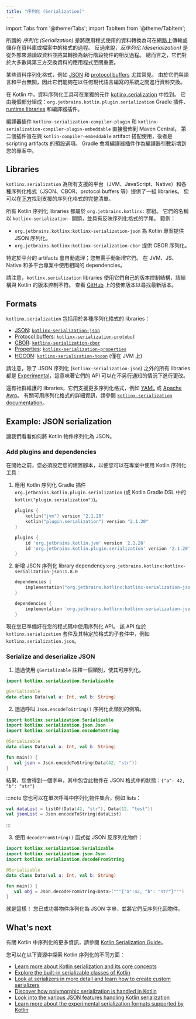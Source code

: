```yaml
---
title: "序列化 (Serialization)"
---
```

import Tabs from '@theme/Tabs';
import TabItem from '@theme/TabItem';

所謂的 *序列化 (Serialization)* 是將應用程式使用的資料轉換為可在網路上傳輸或儲存在資料庫或檔案中的格式的過程。 反過來說，*反序列化 (deserialization)* 是從外部來源讀取資料並將其轉換為執行階段物件的相反過程。 總而言之，它們對於大多數與第三方交換資料的應用程式至關重要。

某些資料序列化格式，例如 [JSON](https://www.json.org/json-en.html) 和 [protocol buffers](https://developers.google.com/protocol-buffers) 尤其常見。 由於它們與語言和平台無關，因此它們能夠在以任何現代語言編寫的系統之間進行資料交換。

在 Kotlin 中，資料序列化工具可在單獨的元件 [kotlinx.serialization](https://github.com/Kotlin/kotlinx.serialization) 中找到。
它由幾個部分組成：`org.jetbrains.kotlin.plugin.serialization` Gradle 插件、[runtime libraries](#libraries) 和編譯器插件。

編譯器插件 `kotlinx-serialization-compiler-plugin` 和 `kotlinx-serialization-compiler-plugin-embeddable` 直接發佈到 Maven Central。 第二個插件旨在與 `kotlin-compiler-embeddable` artifact 搭配使用，後者是 scripting artifacts 的預設選項。 Gradle 會將編譯器插件作為編譯器引數新增到您的專案中。

## Libraries

`kotlinx.serialization` 為所有支援的平台（JVM、JavaScript、Native）和各種序列化格式（JSON、CBOR、protocol buffers 等）提供了一組 libraries。 您可以在[下方](#formats)找到支援的序列化格式的完整清單。

所有 Kotlin 序列化 libraries 都屬於 `org.jetbrains.kotlinx:` 群組。 它們的名稱以 `kotlinx-serialization-` 開頭，並具有反映序列化格式的字尾。 範例：
* `org.jetbrains.kotlinx:kotlinx-serialization-json` 為 Kotlin 專案提供 JSON 序列化。
* `org.jetbrains.kotlinx:kotlinx-serialization-cbor` 提供 CBOR 序列化。

特定於平台的 artifacts 會自動處理；您無需手動新增它們。 在 JVM、JS、Native 和多平台專案中使用相同的 dependencies。

請注意，`kotlinx.serialization` libraries 使用它們自己的版本控制結構，該結構與 Kotlin 的版本控制不符。 查看 [GitHub](https://github.com/Kotlin/kotlinx.serialization/releases) 上的發佈版本以尋找最新版本。

## Formats

`kotlinx.serialization` 包括用於各種序列化格式的 libraries：

* [JSON](https://www.json.org/): [`kotlinx-serialization-json`](https://github.com/Kotlin/kotlinx.serialization/blob/master/formats/README#json)
* [Protocol buffers](https://developers.google.com/protocol-buffers): [`kotlinx-serialization-protobuf`](https://github.com/Kotlin/kotlinx.serialization/blob/master/formats/README#protobuf)
* [CBOR](https://cbor.io/): [`kotlinx-serialization-cbor`](https://github.com/Kotlin/kotlinx.serialization/blob/master/formats/README#cbor)
* [Properties](https://en.wikipedia.org/wiki/.properties): [`kotlinx-serialization-properties`](https://github.com/Kotlin/kotlinx.serialization/blob/master/formats/README#properties)
* [HOCON](https://github.com/lightbend/config/blob/master/HOCON): [`kotlinx-serialization-hocon`](https://github.com/Kotlin/kotlinx.serialization/blob/master/formats/README#hocon) (僅在 JVM 上)

請注意，除了 JSON 序列化 (`kotlinx-serialization-json`) 之外的所有 libraries 都是 [Experimental](components-stability)，這意味著它們的 API 可以在不另行通知的情況下進行更改。

還有社群維護的 libraries，它們支援更多序列化格式，例如 [YAML](https://yaml.org/) 或 [Apache Avro](https://avro.apache.org/)。 有關可用序列化格式的詳細資訊，請參閱 [`kotlinx.serialization` documentation](https://github.com/Kotlin/kotlinx.serialization/blob/master/formats/README)。

## Example: JSON serialization

讓我們看看如何將 Kotlin 物件序列化為 JSON。

### Add plugins and dependencies

在開始之前，您必須設定您的建置腳本，以便您可以在專案中使用 Kotlin 序列化工具：

1. 應用 Kotlin 序列化 Gradle 插件 `org.jetbrains.kotlin.plugin.serialization` (或 Kotlin Gradle DSL 中的 `kotlin("plugin.serialization")`)。

    <Tabs groupId="build-script">
    <TabItem value="kotlin" label="Kotlin" default>

    ```kotlin
    plugins {
        kotlin("jvm") version "2.1.20"
        kotlin("plugin.serialization") version "2.1.20"
    }
    ```

    </TabItem>
    <TabItem value="groovy" label="Groovy" default>

    ```groovy
    plugins {
        id 'org.jetbrains.kotlin.jvm' version '2.1.20'
        id 'org.jetbrains.kotlin.plugin.serialization' version '2.1.20'  
    }
    ```

    </TabItem>
    </Tabs>

2. 新增 JSON 序列化 library dependency:`org.jetbrains.kotlinx:kotlinx-serialization-json:1.8.0`

    <Tabs groupId="build-script">
    <TabItem value="kotlin" label="Kotlin" default>

    ```kotlin
    dependencies {
        implementation("org.jetbrains.kotlinx:kotlinx-serialization-json:1.8.0")
    } 
    ```

    </TabItem>
    <TabItem value="groovy" label="Groovy" default>

    ```groovy
    dependencies {
        implementation 'org.jetbrains.kotlinx:kotlinx-serialization-json:1.8.0'
    } 
    ```

    </TabItem>
    </Tabs>

現在您已準備好在您的程式碼中使用序列化 API。 該 API 位於 `kotlinx.serialization` 套件及其特定於格式的子套件中，例如 `kotlinx.serialization.json`。

### Serialize and deserialize JSON

1. 透過使用 `@Serializable` 註釋一個類別，使其可序列化。

```kotlin
import kotlinx.serialization.Serializable

@Serializable
data class Data(val a: Int, val b: String)
```

2. 透過呼叫 `Json.encodeToString()` 序列化此類別的例項。

```kotlin
import kotlinx.serialization.Serializable
import kotlinx.serialization.json.Json
import kotlinx.serialization.encodeToString

@Serializable
data class Data(val a: Int, val b: String)

fun main() {
   val json = Json.encodeToString(Data(42, "str"))
}
```

結果，您會得到一個字串，其中包含此物件在 JSON 格式中的狀態：`{"a": 42, "b": "str"}`

:::note
您也可以在單次呼叫中序列化物件集合，例如 lists：

```kotlin
val dataList = listOf(Data(42, "str"), Data(12, "test"))
val jsonList = Json.encodeToString(dataList)
```

:::

3. 使用 `decodeFromString()` 函式從 JSON 反序列化物件：

```kotlin
import kotlinx.serialization.Serializable
import kotlinx.serialization.json.Json
import kotlinx.serialization.decodeFromString

@Serializable
data class Data(val a: Int, val b: String)

fun main() {
   val obj = Json.decodeFromString<Data>("""{"a":42, "b": "str"}""")
}
```

就是這樣！ 您已成功將物件序列化為 JSON 字串，並將它們反序列化回物件。

## What's next

有關 Kotlin 中序列化的更多資訊，請參閱 [Kotlin Serialization Guide](https://github.com/Kotlin/kotlinx.serialization/blob/master/docs/serialization-guide)。

您可以在以下資源中探索 Kotlin 序列化的不同方面：

* [Learn more about Kotlin serialization and its core concepts](https://github.com/Kotlin/kotlinx.serialization/blob/master/docs/basic-serialization)
* [Explore the built-in serializable classes of Kotlin](https://github.com/Kotlin/kotlinx.serialization/blob/master/docs/builtin-classes)
* [Look at serializers in more detail and learn how to create custom serializers](https://github.com/Kotlin/kotlinx.serialization/blob/master/docs/serializers)
* [Discover how polymorphic serialization is handled in Kotlin](https://github.com/Kotlin/kotlinx.serialization/blob/master/docs/polymorphism#open-polymorphism)
* [Look into the various JSON features handling Kotlin serialization](https://github.com/Kotlin/kotlinx.serialization/blob/master/docs/json#json-elements)
* [Learn more about the experimental serialization formats supported by Kotlin](https://github.com/Kotlin/kotlinx.serialization/blob/master/docs/formats)